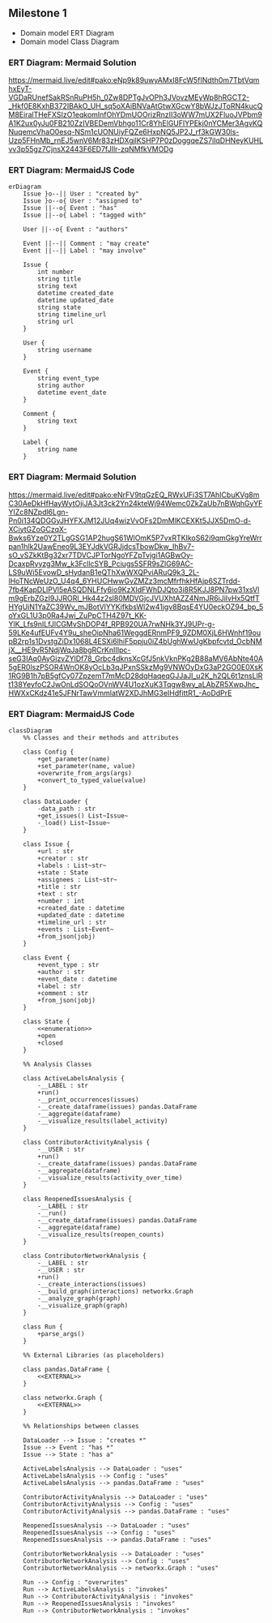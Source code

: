 ## Milestone 1
- Domain model ERT Diagram
- Domain model Class Diagram

### ERT Diagram: Mermaid Solution
https://mermaid.live/edit#pako:eNp9k89uwyAMxl8FcW5fINdth0m7TbtVqmhxEyT-VGDaRUnefSakRSnRuPH5h_0Zw8DPTgJvOPh3JVovzMEyWp8hRGCT2-_Hkf0E8KxhB372IBAkO_UH_sq5oXAiBNVaAtGtwXGcwY8bWJzJToRN4kucQM8EiralTHeFXSIzO1eqkomInfOhYDmUOOrizRnzII3oWW7mUX2FluoJVPbm9A1K2ux0yJu0FB210ZzIVBEDemVbhgo11Cr8YhElGUFlYPEkj0nYCMer3AgvKQNuqemcVhaO0esq-NSm1cUONUiyFQZe6HxpNQ5JP2J_rf3kGW30ls-Uzp5FHnMb_rnEJ5wnV6Mr83zHDXgjlKSHP7P0zDoggqeZS7iIqDHNeyKUHLvv3p55gz7CjnsX2443F6ED7fJIlr-zqNMfkVMODg

### ERT Diagram: MermaidJS Code

```mermaid
erDiagram
    Issue }o--|| User : "created by"
    Issue }o--o{ User : "assigned to"
    Issue ||--o{ Event : "has"
    Issue ||--o{ Label : "tagged with"

    User ||--o{ Event : "authors"

    Event ||--|| Comment : "may create"
    Event ||--|| Label : "may involve"

    Issue {
        int number 
        string title
        string text
        datetime created_date
        datetime updated_date
        string state
        string timeline_url
        string url
    }

    User {
        string username
    }

    Event {
        string event_type
        string author
        datetime event_date
    }

    Comment {
        string text
    }

    Label {
        string name
    }
```

### ERT Diagram: Mermaid Solution
https://mermaid.live/edit#pako:eNrFV9tqGzEQ_RWxUFi3ST7AhICbuKVg8mC30AeDkHfHayWytOjiJA3Jt3ck2Yn24kteWj94Wemc0ZkZaUb7nBWqhGyYFYIZc8NZpdl6Lgn-Pn0i134QDGGyJHYFXJM12JUq4wizVvOFs2DmMlKCEXKt5JJX5DmO-d-XCiytGZoGCzqX-Bwks6Yze0Y2TLgGSG1AP2hugS61WlOmK5P7vxRTKIkoS62i9qmGkgYreWrrpan1hlk2UawEneo9L3EYJdkVGRJjdcsTbowDkw_IhBv7-sO_vSZkKtBg32xr7TDVCJPTorNgoYFZpTvjgi1AGBwOy-DcaxpRyyzg3Mw_k3FcllcSYB_Pciugs5SFR9sZlG69AC-LS9uWi5EvowD_sHydanB1eQThXwWXQPviARuQ9k3_2L-lHoTNcWeUzO_U4q4_6YHUCHwwGvZMZz3mcMfrfhkHfAjp6SZTrdd-7fb4KapDLlPVl5eASQDNLFfy6io9KzXIdFWhDJQto3i8R5KJJ8PN7pw31xsVlm9gErbZGzI9JJRORl_Hk44z2sl80MDVGjcJVUXhtAZZ4NmJR6iJilvHx5QtfTHYgUiN1YaZC39Wv_mJBotVlYYKifkbsWl2w41jgv8BqsE4YU0eckOZ94_bp_5oYxGL1U3p0Ra4Jwi_ZuPpCTH4Z97t_KK-YlK_Lfs9nILfJlCGMvShDOP4f_RPB920UA7rwNHk3YJ9UPr-g-59LKe4ufEUFv4Y9u_sheOipNha61WeggdERnmPF9_9ZDM0XjL6HWnhf19oupB2rp1s1DvstgZiDx1068L4ESXi6lhiF5ppju0iZ4bUghWwUgKbpfcvtd_OcbNMjX__HE9vR5NdjWqJa8bgRCrKnIIIpc-seG3IAq0AyGjzvZYlDf78_Grbc4dknsXcGfJ5nkVknPKg2B88aMV6AbNte40A5gER0lszPSOR4WnOK8yOcLb3qJPxnSSkzMg9VNWOyDxG3aP2GO0E0XsK1RG9B1h7pB5gfCy07ZpzemT7mMcD28dqHaqeqGJJaJl_u2K_h2QL6t1znsLlRt138YeyfoC2JwOnLdSOQoOVnWV4U1ozXuK3Tqgw8wy_aLAbZR5XwpJhc_HWXxCKdz41e5JFNrTawVmmlatW2XDJhMG3eIHdfittR1_-AoDdPrE

### ERT Diagram: MermaidJS Code
```mermaid
classDiagram
    %% Classes and their methods and attributes

    class Config {
        +get_parameter(name)
        +set_parameter(name, value)
        +overwrite_from_args(args)
        +convert_to_typed_value(value)
    }

    class DataLoader {
        -data_path : str
        +get_issues() List~Issue~
        -_load() List~Issue~
    }

    class Issue {
        +url : str
        +creator : str
        +labels : List~str~
        +state : State
        +assignees : List~str~
        +title : str
        +text : str
        +number : int
        +created_date : datetime
        +updated_date : datetime
        +timeline_url : str
        +events : List~Event~
        +from_json(jobj)
    }

    class Event {
        +event_type : str
        +author : str
        +event_date : datetime
        +label : str
        +comment : str
        +from_json(jobj)
    }

    class State {
        <<enumeration>>
        +open
        +closed
    }

    %% Analysis Classes

    class ActiveLabelsAnalysis {
        -__LABEL : str
        +run()
        -__print_occurrences(issues)
        -__create_dataframe(issues) pandas.DataFrame
        -__aggregate(dataframe)
        -__visualize_results(label_activity)
    }

    class ContributorActivityAnalysis {
        -__USER : str
        +run()
        -__create_dataframe(issues) pandas.DataFrame
        -__aggregate(dataframe)
        -__visualize_results(activity_over_time)
    }

    class ReopenedIssuesAnalysis {
        -__LABEL : str
        -__run()
        -__create_dataframe(issues) pandas.DataFrame
        -__aggregate(dataframe)
        -__visualize_results(reopen_counts)
    }

    class ContributorNetworkAnalysis {
        -__LABEL : str
        -__USER : str
        +run()
        -__create_interactions(issues)
        -__build_graph(interactions) networkx.Graph
        -__analyze_graph(graph)
        -__visualize_graph(graph)
    }

    class Run {
        +parse_args()
    }

    %% External Libraries (as placeholders)

    class pandas.DataFrame {
        <<EXTERNAL>>
    }

    class networkx.Graph {
        <<EXTERNAL>>
    }

    %% Relationships between classes

    DataLoader --> Issue : "creates *"
    Issue --> Event : "has *"
    Issue --> State : "has a"

    ActiveLabelsAnalysis --> DataLoader : "uses"
    ActiveLabelsAnalysis --> Config : "uses"
    ActiveLabelsAnalysis --> pandas.DataFrame : "uses"

    ContributorActivityAnalysis --> DataLoader : "uses"
    ContributorActivityAnalysis --> Config : "uses"
    ContributorActivityAnalysis --> pandas.DataFrame : "uses"

    ReopenedIssuesAnalysis --> DataLoader : "uses"
    ReopenedIssuesAnalysis --> Config : "uses"
    ReopenedIssuesAnalysis --> pandas.DataFrame : "uses"

    ContributorNetworkAnalysis --> DataLoader : "uses"
    ContributorNetworkAnalysis --> Config : "uses"
    ContributorNetworkAnalysis --> networkx.Graph : "uses"

    Run --> Config : "overwrites"
    Run --> ActiveLabelsAnalysis : "invokes"
    Run --> ContributorActivityAnalysis : "invokes"
    Run --> ReopenedIssuesAnalysis : "invokes"
    Run --> ContributorNetworkAnalysis : "invokes"
```